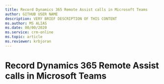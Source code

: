 ```yaml
---
title: Record Dynamics 365 Remote Assist calls in Microsoft Teams
author: GITHUB USER NAME
description: VERY BRIEF DESCRIPTION OF THIS CONTENT
ms.author: MS ALIAS
ms.date: 00/00/2020
ms.service: crm-online
ms.topic: article
ms.reviewer: krbjoran
---
```

# Record Dynamics 365 Remote Assist calls in Microsoft Teams